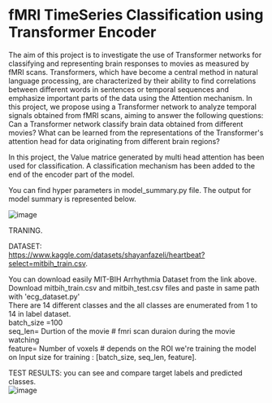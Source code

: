 # fMRI TimeSeries Classification using Transformer Encoder
The aim of this project is to investigate the use of Transformer networks for classifying and representing brain responses to movies as measured by fMRI scans. Transformers, which have become a central method in natural language processing, are characterized by their ability to find correlations between different words in sentences or temporal sequences and emphasize important parts of the data using the Attention mechanism. In this project, we propose using a Transformer network to analyze temporal signals obtained from fMRI scans, aiming to answer the following questions: Can a Transformer network classify brain data obtained from different movies? What can be learned from the representations of the Transformer's attention head for data originating from different brain regions? 
 
In this project, the Value matrice generated by multi head attention has been used for classification. A classification mechanism has been added to the end of the encoder part of the model. 
 

You can find hyper parameters in model_summary.py file. 
The output for model summary is represented below. 

![image](https://user-images.githubusercontent.com/6734818/225657838-b3b211b1-9412-4752-ab98-059051f61060.png)


TRANING.  
  
DATASET:   
https://www.kaggle.com/datasets/shayanfazeli/heartbeat?select=mitbih_train.csv. 

You can download easily MIT-BIH Arrhythmia Dataset from the link above. Download mitbih_train.csv and mitbih_test.csv files and paste in same path with 'ecg_dataset.py'              
There are 14 different classes and the all classes are enumerated from 1 to 14 in label dataset.  
batch_size =100   
seq_len= Durtion of the movie # fmri scan duraion during the movie watching   
feature= Number of voxels # depends on the ROI we're training the model on
Input size for training : [batch_size, seq_len, feature].     



TEST RESULTS: 
you can see and compare target labels and predicted classes.  
![image](https://user-images.githubusercontent.com/6734818/226144528-31dea983-508c-4ee7-818f-c7a29607f242.png)       




